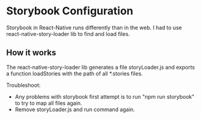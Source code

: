 # Storybook Configuration

Storybook in React-Native runs differently than in the web. I had to use react-native-story-loader lib to find and load files.

## How it works
The react-native-story-loader lib generates a file storyLoader.js and exports a function loadStories with the path of all *.stories files.

Troubleshoot: 

- Any problems with storybook first attempt is to run "npm run storybook" to try to map all files again.
- Remove storyLoader.js and run command again.